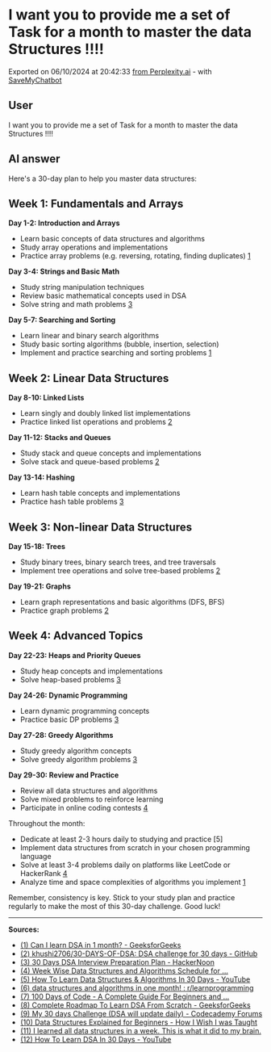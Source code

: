 # I want you to provide me a set of Task for a month to master the data Structures !!!!

Exported on 06/10/2024 at 20:42:33 [from Perplexity.ai](https://www.perplexity.ai/search/i-want-you-to-provide-me-a-set-dUIka.aBQ5WYSnxuYav9sA) - with [SaveMyChatbot](https://save.hugocollin.com)

## User

I want you to provide me a set of Task for a month to master the data Structures !!!!

## AI answer

Here's a 30-day plan to help you master data structures:

## Week 1: Fundamentals and Arrays

**Day 1-2: Introduction and Arrays**

- Learn basic concepts of data structures and algorithms
- Study array operations and implementations
- Practice array problems (e.g. reversing, rotating, finding duplicates) [1](https://www.geeksforgeeks.org/can-i-learn-dsa-in-1-month/)

**Day 3-4: Strings and Basic Math**

- Study string manipulation techniques
- Review basic mathematical concepts used in DSA
- Solve string and math problems [3](https://hackernoon.com/30-days-dsa-interview-preparation-plan)

**Day 5-7: Searching and Sorting**

- Learn linear and binary search algorithms
- Study basic sorting algorithms (bubble, insertion, selection)
- Implement and practice searching and sorting problems [1](https://www.geeksforgeeks.org/can-i-learn-dsa-in-1-month/)

## Week 2: Linear Data Structures

**Day 8-10: Linked Lists**

- Learn singly and doubly linked list implementations
- Practice linked list operations and problems [2](https://github.com/khushi2706/30-DAYS-OF-DSA)

**Day 11-12: Stacks and Queues**

- Study stack and queue concepts and implementations
- Solve stack and queue-based problems [2](https://github.com/khushi2706/30-DAYS-OF-DSA)

**Day 13-14: Hashing**

- Learn hash table concepts and implementations
- Practice hash table problems [3](https://hackernoon.com/30-days-dsa-interview-preparation-plan)

## Week 3: Non-linear Data Structures

**Day 15-18: Trees**

- Study binary trees, binary search trees, and tree traversals
- Implement tree operations and solve tree-based problems [2](https://github.com/khushi2706/30-DAYS-OF-DSA)

**Day 19-21: Graphs**

- Learn graph representations and basic algorithms (DFS, BFS)
- Practice graph problems [2](https://github.com/khushi2706/30-DAYS-OF-DSA)

## Week 4: Advanced Topics

**Day 22-23: Heaps and Priority Queues**

- Study heap concepts and implementations
- Solve heap-based problems [3](https://hackernoon.com/30-days-dsa-interview-preparation-plan)

**Day 24-26: Dynamic Programming**

- Learn dynamic programming concepts
- Practice basic DP problems [3](https://hackernoon.com/30-days-dsa-interview-preparation-plan)

**Day 27-28: Greedy Algorithms**

- Study greedy algorithm concepts
- Solve greedy algorithm problems [3](https://hackernoon.com/30-days-dsa-interview-preparation-plan)

**Day 29-30: Review and Practice**

- Review all data structures and algorithms
- Solve mixed problems to reinforce learning
- Participate in online coding contests [4](https://dev.to/sakshamceo/week-wise-data-structures-and-algorithms-schedule-for-placements-part-2-1i0d)

Throughout the month:

- Dedicate at least 2-3 hours daily to studying and practice [5]
- Implement data structures from scratch in your chosen programming language
- Solve at least 3-4 problems daily on platforms like LeetCode or HackerRank [4](https://dev.to/sakshamceo/week-wise-data-structures-and-algorithms-schedule-for-placements-part-2-1i0d)
- Analyze time and space complexities of algorithms you implement [1](https://www.geeksforgeeks.org/can-i-learn-dsa-in-1-month/)

Remember, consistency is key. Stick to your study plan and practice regularly to make the most of this 30-day challenge. Good luck!

---

**Sources:**

- [(1) Can I learn DSA in 1 month? - GeeksforGeeks](https://www.geeksforgeeks.org/can-i-learn-dsa-in-1-month/)
- [(2) khushi2706/30-DAYS-OF-DSA: DSA challenge for 30 days - GitHub](https://github.com/khushi2706/30-DAYS-OF-DSA)
- [(3) 30 Days DSA Interview Preparation Plan - HackerNoon](https://hackernoon.com/30-days-dsa-interview-preparation-plan)
- [(4) Week Wise Data Structures and Algorithms Schedule for ...](https://dev.to/sakshamceo/week-wise-data-structures-and-algorithms-schedule-for-placements-part-2-1i0d)
- [(5) How To Learn Data Structures & Algorithms In 30 Days - YouTube](https://www.youtube.com/embed/yahMoTkB1fk?autoplay=1&color=white&playsinline=true&enablejsapi=1&origin=https%3A%2F%2Fwww.perplexity.ai&widgetid=1)
- [(6) data structures and algorithms in one month! : r/learnprogramming](https://www.reddit.com/r/learnprogramming/comments/g7rw1r/data_structures_and_algorithms_in_one_month/)
- [(7) 100 Days of Code - A Complete Guide For Beginners and ...](https://www.geeksforgeeks.org/100-days-of-code-a-complete-guide-for-beginners-and-experienced/)
- [(8) Complete Roadmap To Learn DSA From Scratch - GeeksforGeeks](https://www.geeksforgeeks.org/complete-roadmap-to-learn-dsa-from-scratch/)
- [(9) My 30 days Challenge (DSA will update daily) - Codecademy Forums](https://discuss.codecademy.com/t/my-30-days-challenge-dsa-will-update-daily/754375)
- [(10) Data Structures Explained for Beginners - How I Wish I was Taught](https://www.youtube.com/embed/SFEROgwxicA?autoplay=1&color=white&playsinline=true&enablejsapi=1&origin=https%3A%2F%2Fwww.perplexity.ai&widgetid=3)
- [(11) I learned all data structures in a week. This is what it did to my brain.](https://codeburst.io/i-learned-all-data-structures-in-a-week-this-is-what-it-did-to-my-brain-547194ed5047?gi=c024d877ec6c)
- [(12) How To Learn DSA In 30 Days - YouTube](https://www.youtube.com/embed/pcXUnTJQ6-g?autoplay=1&color=white&playsinline=true&enablejsapi=1&origin=https%3A%2F%2Fwww.perplexity.ai&widgetid=5)
